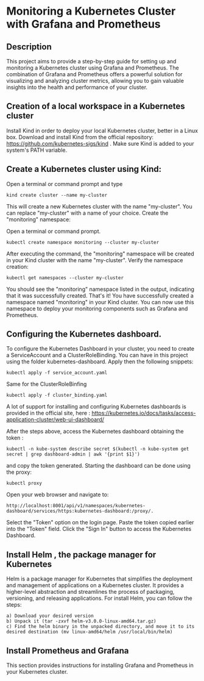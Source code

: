 # Monitoring a Kubernetes Cluster with Grafana and Prometheus

## Description
This project aims to provide a step-by-step guide for setting up and monitoring a Kubernetes cluster using Grafana and Prometheus. The combination of Grafana and Prometheus offers a powerful solution for visualizing and analyzing cluster metrics, allowing you to gain valuable insights into the health and performance of your cluster.

## Creation of a local workspace in a Kubernetes cluster
Install Kind in order to deploy your local Kubernetes cluster, better in a Linux box. Download and install Kind from the official repository: https://github.com/kubernetes-sigs/kind . Make sure Kind is added to your system's PATH variable.

## Create a Kubernetes cluster using Kind:
Open a terminal or command prompt and type 

```
kind create cluster --name my-cluster
```

This will create a new Kubernetes cluster with the name "my-cluster". You can replace "my-cluster" with a name of your choice.
Create the "monitoring" namespace:

Open a terminal or command prompt.

```
kubectl create namespace monitoring --cluster my-cluster
```

After executing the command, the "monitoring" namespace will be created in your Kind cluster with the name "my-cluster".
Verify the namespace creation:

```
kubectl get namespaces --cluster my-cluster
```

You should see the "monitoring" namespace listed in the output, indicating that it was successfully created.
That's it! You have successfully created a namespace named "monitoring" in your Kind cluster. You can now use this namespace to deploy your monitoring components such as Grafana and Prometheus.

## Configuring the Kubernetes dashboard. 
To configure the Kubernetes Dashboard in your cluster, you need to create a ServiceAccount and a ClusterRoleBinding. You can have in this project using the folder kubernetes-dashboard. Apply then the following snippets: 

```
kubectl apply -f service_account.yaml
```
Same for the ClusterRoleBinfing

```
kubectl apply -f cluster_binding.yaml
```
A lot of support for installing and configuring Kubernetes dashboards is provided in the official site, here : https://kubernetes.io/docs/tasks/access-application-cluster/web-ui-dashboard/

After the steps above, access the Kubernetes dashboard obtaining the token :

```
kubectl -n kube-system describe secret $(kubectl -n kube-system get secret | grep dashboard-admin | awk '{print $1}')

```
and copy the token generated. Starting the dashboard can be done using the proxy: 
```
kubectl proxy
```
Open your web browser and navigate to:

```
http://localhost:8001/api/v1/namespaces/kubernetes-dashboard/services/https:kubernetes-dashboard:/proxy/.

```
Select the "Token" option on the login page.
Paste the token copied earlier into the "Token" field.
Click the "Sign In" button to access the Kubernetes Dashboard.


## Install Helm , the package manager for Kubernetes
Helm is a package manager for Kubernetes that simplifies the deployment and management of applications on a Kubernetes cluster. It provides a higher-level abstraction and streamlines the process of packaging, versioning, and releasing applications. For install Helm, you can follow the steps: 

    a) Download your desired version
    b) Unpack it (tar -zxvf helm-v3.0.0-linux-amd64.tar.gz)
    c) Find the helm binary in the unpacked directory, and move it to its desired destination (mv linux-amd64/helm /usr/local/bin/helm)

## Install Prometheus and Grafana
This section provides instructions for installing Grafana and Prometheus in your Kubernetes cluster.











